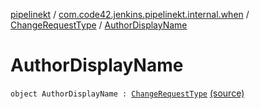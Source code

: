 [pipelinekt](../../index.md) / [com.code42.jenkins.pipelinekt.internal.when](../index.md) / [ChangeRequestType](index.md) / [AuthorDisplayName](./-author-display-name.md)

# AuthorDisplayName

`object AuthorDisplayName : `[`ChangeRequestType`](index.md) [(source)](https://github.com/code42/pipelinekt/tree/master/internal/src/main/kotlin/com/code42/jenkins/pipelinekt/internal/when/ChangeRequestType.kt#L11)